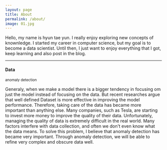 ```yaml
---
layout: page
title: About
permalink: /about/
image: 01.jpg
---
```


Hello, my name is hyun tae yun. I really enjoy exploring new concepts of knownledge. I started my career in computer science, but my goal is to become a data scientist.
Until then, I just want to enjoy everything that I got, keep learning and also post in the blog.



***

#### Data
<small>anomaly detection</small>

Generaly,  when we make a model there is a bigger tendency in focusing om just the model instead  of focusing on the data.
 But recent researches argue that well defined Dataset is more effective in improving the model performance. Therefore, taking care of the data has became more important than anything else. Many companies, such as Tesla, are starting to invest more money to improve the quality of their data. Unfortunately, managing the quality of data is extremely difficult in the real world. Many factors interfere with data collection, and often we don't even know what the data means. To solve this problem, I believe that anomaly detection has became very important. Through anomaly detection, we will be able to refine very complex and obscure data well.

